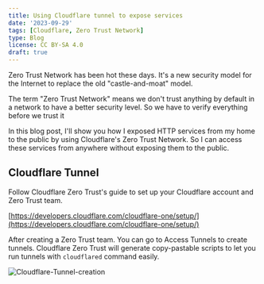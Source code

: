 ```yaml
---
title: Using Cloudflare tunnel to expose services
date: '2023-09-29'
tags: [Cloudflare, Zero Trust Network]
type: Blog
license: CC BY-SA 4.0
draft: true
---
```


Zero Trust Network has been hot these days. It's a new security model for the Internet to replace the old "castle-and-moat" model.

The term "Zero Trust Network" means we don't trust anything by default in a network to have a better security level. So we have to verify everything before we trust it

In this blog post, I'll show you how I exposed HTTP services from my home to the public by using Cloudflare's Zero Trust Network. So I can access these services from anywhere without exposing them to the public.

## Cloudflare Tunnel

Follow Cloudflare Zero Trust's guide to set up your Cloudflare account and Zero Trust team.

[https://developers.cloudflare.com/cloudflare-one/setup/](https://developers.cloudflare.com/cloudflare-one/setup/)

After creating a Zero Trust team. You can go to Access Tunnels to create tunnels. Cloudflare Zero Trust will generate copy-pastable scripts to let you run tunnels with `cloudflared` command easily.

![Cloudflare-Tunnel-creation](/static/images/Cloudflare-Tunnel-creation.png)

